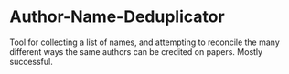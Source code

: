 # Author-Name-Deduplicator

Tool for collecting a list of names, and attempting to reconcile the many different ways the same authors can be credited on papers. Mostly successful.
